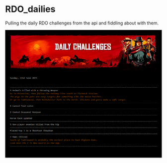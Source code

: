 # RDO_dailies
Pulling the daily RDO challenges from the api and fiddling about with them.

![Early WIP version](Images/RDO-Dailies-WIP.png)

